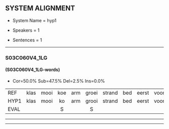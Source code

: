 
## SYSTEM ALIGNMENT

- System Name = hyp1

- Speakers = 1

- Sentences = 1

---

### S03C060V4_1LG

#### (S03C060V4_1LG-words)

- Cor=50.0%	Sub=47.5%	Del=2.5%	Ins=0.0%

|  |  |  |  |  |  |  |  |  |  |  |  |  |  |  |  |  |  |  |  |  |  |  |  |  |  |  |  |  |  |  |  |  |  |  |  |  |  |  |  |  |
|:--- |:---:|:---:|:---:|:---:|:---:|:---:|:---:|:---:|:---:|:---:|:---:|:---:|:---:|:---:|:---:|:---:|:---:|:---:|:---:|:---:|:---:|:---:|:---:|:---:|:---:|:---:|:---:|:---:|:---:|:---:|:---:|:---:|:---:|:---:|:---:|:---:|:---:|:---:|:---:|:---:|
| REF | klas | mooi | koe | arm | groei | strand | bed | eerst | voor | draai | sjaal | herfst | duur | straat | leeuw | clown | hoek | krant | hout | vriend | gauw | chips | groen | feest | reis | jas | huis | paard | vijf | muts | nieuw | kind | bang | oog | zacht | schoen | plas | neus | knoop | plank |
| HYP1 | klas | mooi | ko | arm | grooi | strand | bed | eerst | voor | traai | schaal | herfst | duur | straat | leeuw | klauwen | hook | krant | haut | verind | ga | chips | groen | feest | res | jas | hes | paart | fef | mut | miel | kind | dang | oog | zacht | schoon | plas |  | neuis | knopplang |
| EVAL |  |  | S |  | S |  |  |  |  | S | S |  |  |  |  | S | S |  | S | S | S |  |  |  | S |  | S | S | S | S | S |  | S |  |  | S |  | D | S | S |
---

---
